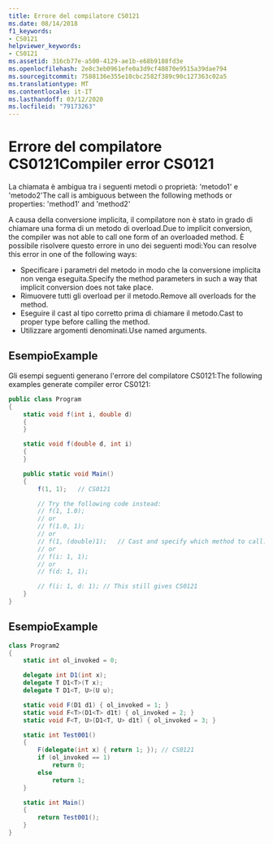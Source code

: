 ```yaml
---
title: Errore del compilatore CS0121
ms.date: 08/14/2018
f1_keywords:
- CS0121
helpviewer_keywords:
- CS0121
ms.assetid: 316cb77e-a500-4129-ae1b-e68b9188fd3e
ms.openlocfilehash: 2e8c3eb0961efe0a3d9cf40870e9515a39dae794
ms.sourcegitcommit: 7588136e355e10cbc2582f389c90c127363c02a5
ms.translationtype: MT
ms.contentlocale: it-IT
ms.lasthandoff: 03/12/2020
ms.locfileid: "79173263"
---
```

# <a name="compiler-error-cs0121"></a><span data-ttu-id="51fe3-102">Errore del compilatore CS0121</span><span class="sxs-lookup"><span data-stu-id="51fe3-102">Compiler error CS0121</span></span>

<span data-ttu-id="51fe3-103">La chiamata è ambigua tra i seguenti metodi o proprietà: 'metodo1' e 'metodo2'</span><span class="sxs-lookup"><span data-stu-id="51fe3-103">The call is ambiguous between the following methods or properties: 'method1' and 'method2'</span></span>

<span data-ttu-id="51fe3-104">A causa della conversione implicita, il compilatore non è stato in grado di chiamare una forma di un metodo di overload.</span><span class="sxs-lookup"><span data-stu-id="51fe3-104">Due to implicit conversion, the compiler was not able to call one form of an overloaded method.</span></span> <span data-ttu-id="51fe3-105">È possibile risolvere questo errore in uno dei seguenti modi:</span><span class="sxs-lookup"><span data-stu-id="51fe3-105">You can resolve this error in one of the following ways:</span></span>

- <span data-ttu-id="51fe3-106">Specificare i parametri del metodo in modo che la conversione implicita non venga eseguita.</span><span class="sxs-lookup"><span data-stu-id="51fe3-106">Specify the method parameters in such a way that implicit conversion does not take place.</span></span>
- <span data-ttu-id="51fe3-107">Rimuovere tutti gli overload per il metodo.</span><span class="sxs-lookup"><span data-stu-id="51fe3-107">Remove all overloads for the method.</span></span>
- <span data-ttu-id="51fe3-108">Eseguire il cast al tipo corretto prima di chiamare il metodo.</span><span class="sxs-lookup"><span data-stu-id="51fe3-108">Cast to proper type before calling the method.</span></span>
- <span data-ttu-id="51fe3-109">Utilizzare argomenti denominati.</span><span class="sxs-lookup"><span data-stu-id="51fe3-109">Use named arguments.</span></span>

## <a name="example"></a><span data-ttu-id="51fe3-110">Esempio</span><span class="sxs-lookup"><span data-stu-id="51fe3-110">Example</span></span>

<span data-ttu-id="51fe3-111">Gli esempi seguenti generano l'errore del compilatore CS0121:</span><span class="sxs-lookup"><span data-stu-id="51fe3-111">The following examples generate compiler error CS0121:</span></span>

```csharp
public class Program
{
    static void f(int i, double d)
    {
    }

    static void f(double d, int i)
    {
    }

    public static void Main()
    {
        f(1, 1);   // CS0121

        // Try the following code instead:
        // f(1, 1.0);
        // or
        // f(1.0, 1);
        // or
        // f(1, (double)1);   // Cast and specify which method to call.
        // or
        // f(i: 1, 1);
        // or
        // f(d: 1, 1);

        // f(i: 1, d: 1); // This still gives CS0121
    }
}
```

## <a name="example"></a><span data-ttu-id="51fe3-112">Esempio</span><span class="sxs-lookup"><span data-stu-id="51fe3-112">Example</span></span>

```csharp
class Program2
{
    static int ol_invoked = 0;

    delegate int D1(int x);
    delegate T D1<T>(T x);
    delegate T D1<T, U>(U u);

    static void F(D1 d1) { ol_invoked = 1; }
    static void F<T>(D1<T> d1t) { ol_invoked = 2; }
    static void F<T, U>(D1<T, U> d1t) { ol_invoked = 3; }

    static int Test001()
    {
        F(delegate(int x) { return 1; }); // CS0121
        if (ol_invoked == 1)
            return 0;
        else
            return 1;
    }

    static int Main()
    {
        return Test001();
    }
}
```
